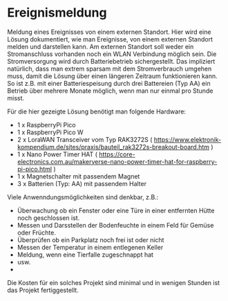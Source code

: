 # Ereignismeldung
Meldung eines Ereignisses von einem externen Standort. 
Hier wird eine Lösung dokumentiert, wie man Ereignisse, von einem externen Standort melden und darstellen kann. 
Am externen Standort soll weder ein Stromanschluss vorhanden noch ein WLAN Verbindung möglich sein. 
Die Stromversorgung wird durch Batteriebetrieb sichergestellt. Das impliziert natürlich, dass man extrem sparsam mit 
dem Stromverbrauch umgehen muss, damit die Lösung über einen längeren Zeitraum funktionieren kann. 
So ist z.B. mit einer Batteriespeisung durch drei Battereien (Typ AA) ein Betrieb über mehrere Monate möglich, 
wenn man nur einmal pro Stunde misst.

Für die hier gezeigte Lösung benötigt man folgende Hardware: 
- 1 x RaspberryPi Pico 
- 1 x RaspberryPi Pico W
- 2 x LoraWAN Transceiver vom Typ RAK3272S ( https://www.elektronik-kompendium.de/sites/praxis/bauteil_rak3272s-breakout-board.htm ) 
- 1 x Nano Power Timer HAT ( https://core-electronics.com.au/makerverse-nano-power-timer-hat-for-raspberry-pi-pico.html )
- 1 x Magnetschalter mit passendem Magnet
- 3 x Batterien (Typ: AA) mit passendem Halter

Viele Anwenndungsmöglichkeiten sind denkbar, z.B.:
- Überwachung ob ein Fenster oder eine Türe in einer entfernten Hütte noch geschlossen ist.
- Messen und Darsstellen der Bodenfeuchte in einem Feld für Gemüse oder Früchte.
- Überprüfen ob ein Parkplatz noch frei ist oder nicht
- Messen der Temperatur in einem entlegenen Keller
- Meldung, wenn eine Tierfalle zugeschnappt hat
- usw.
- 
Die Kosten für ein solches Projekt sind minimal und in wenigen Stunden ist das Projekt fertiggestellt. 

